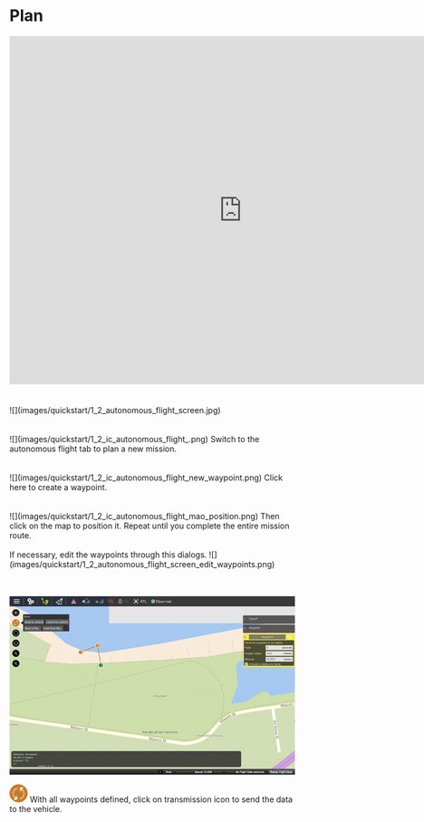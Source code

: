 # Plan
<iframe width="820" height="615" src="https://www.youtube.com/embed/CF8_U5OI4eI" frameborder="0" allowfullscreen></iframe>
<br>
<br>
<br>
![](images/quickstart/1_2_autonomous_flight_screen.jpg)
<br>
<br>
<br>
![](images/quickstart/1_2_ic_autonomous_flight_.png) Switch to the autonomous flight tab to plan a new mission.
<br>
<br>
<br>
![](images/quickstart/1_2_ic_autonomous_flight_new_waypoint.png) Click here to create a waypoint.
<br>
<br>
<br>
![](images/quickstart/1_2_ic_autonomous_flight_mao_position.png) Then click on the map to position it. Repeat until you complete the entire mission route.
<br>
<br>
If necessary, edit the waypoints through this dialogs.
![](images/quickstart/1_2_autonomous_flight_screen_edit_waypoints.png)
<br>
<br>
<br>

![](images/quickstart/1_2_autonomous_flight_screen_send_to_vehicle.jpg)

![](images/quickstart/1_2_ic_autonomous_flight_screen_send_to_vehicle.png) With all waypoints defined, click on transmission icon to send the data to the vehicle.
